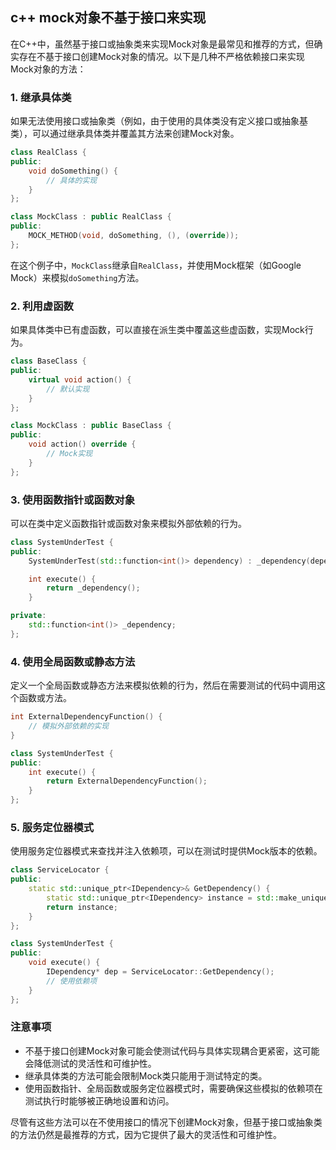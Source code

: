 


## c++ mock对象不基于接口来实现

在C++中，虽然基于接口或抽象类来实现Mock对象是最常见和推荐的方式，但确实存在不基于接口创建Mock对象的情况。以下是几种不严格依赖接口来实现Mock对象的方法：

### 1. 继承具体类

如果无法使用接口或抽象类（例如，由于使用的具体类没有定义接口或抽象基类），可以通过继承具体类并覆盖其方法来创建Mock对象。

```cpp
class RealClass {
public:
    void doSomething() {
        // 具体的实现
    }
};

class MockClass : public RealClass {
public:
    MOCK_METHOD(void, doSomething, (), (override));
};
```

在这个例子中，`MockClass`继承自`RealClass`，并使用Mock框架（如Google Mock）来模拟`doSomething`方法。

### 2. 利用虚函数

如果具体类中已有虚函数，可以直接在派生类中覆盖这些虚函数，实现Mock行为。

```cpp
class BaseClass {
public:
    virtual void action() {
        // 默认实现
    }
};

class MockClass : public BaseClass {
public:
    void action() override {
        // Mock实现
    }
};
```

### 3. 使用函数指针或函数对象

可以在类中定义函数指针或函数对象来模拟外部依赖的行为。

```cpp
class SystemUnderTest {
public:
    SystemUnderTest(std::function<int()> dependency) : _dependency(dependency) {}

    int execute() {
        return _dependency();
    }

private:
    std::function<int()> _dependency;
};
```

### 4. 使用全局函数或静态方法

定义一个全局函数或静态方法来模拟依赖的行为，然后在需要测试的代码中调用这个函数或方法。

```cpp
int ExternalDependencyFunction() {
    // 模拟外部依赖的实现
}

class SystemUnderTest {
public:
    int execute() {
        return ExternalDependencyFunction();
    }
};
```

### 5. 服务定位器模式

使用服务定位器模式来查找并注入依赖项，可以在测试时提供Mock版本的依赖。

```cpp
class ServiceLocator {
public:
    static std::unique_ptr<IDependency>& GetDependency() {
        static std::unique_ptr<IDependency> instance = std::make_unique<MockDependency>();
        return instance;
    }
};

class SystemUnderTest {
public:
    void execute() {
        IDependency* dep = ServiceLocator::GetDependency();
        // 使用依赖项
    }
};
```

### 注意事项

- 不基于接口创建Mock对象可能会使测试代码与具体实现耦合更紧密，这可能会降低测试的灵活性和可维护性。
- 继承具体类的方法可能会限制Mock类只能用于测试特定的类。
- 使用函数指针、全局函数或服务定位器模式时，需要确保这些模拟的依赖项在测试执行时能够被正确地设置和访问。

尽管有这些方法可以在不使用接口的情况下创建Mock对象，但基于接口或抽象类的方法仍然是最推荐的方式，因为它提供了最大的灵活性和可维护性。
